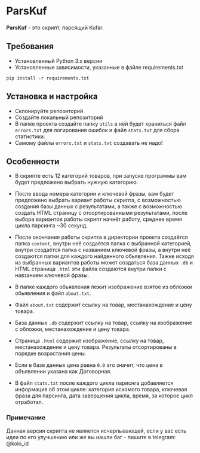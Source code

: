 # ParsKuf

**ParsKuf** - это скрипт, парсящий Kufar.
## Требования
- Установленный Python 3.x версии
- Установленные зависимости, указанные в файле requirements.txt 
```
pip install -r requirements.txt
```

## Установка и настройка
- Склонируйте репозиторий
- Создайте локальный репозиторий
- В папке проекта создайте папку `utils` в ней будет храниться файл `errors.txt` для логирования ошибок и файл `stats.txt` для сбора статистики.
- Самому файлы `errors.txt` и `stats.txt` создавать не надо!


## Особенности
- В скрипте есть 12 категорий товаров, при запуске программы вам будет предложено выбрать нужную категорию.
  
- После ввода номера категории и ключевой фразы, вам будет предложено выбрать вариант работы скрипта, с возможностью создания базы данных с результатами, а также с возможностью создать HTML страницу с отсортированными результатами, после выбора вариантов работы скрипт начнёт работу, среднее время цикла парсинга ~30 секунд.
  
- После окончания работы скрипта в директории проекта создаётся папка `content`, внутри неё создаётся папка с выбранной категорией, внутри создаётся папка с названием ключевой фразы, а внутри неё создаются папки для каждого найденного обьявления. Тажке исходя из выбранных вариантов работы может создаться база данных `.db` и HTML страница `.html` эти файла создаются внутри папки с навзанием ключевой фразы.
  
- В папке каждого обьявления лежит изображение взятое из обложки обьявления и файл `about.txt`.
  
- Файл `about.txt` содержит ссылку на товар, местанахождение и цену товара.
- База данных `.db` содержит ссылку на товар, ссылку на изображение с обложки, местанахождение и цену товара.
- Cтраница `.html` содержит изображение, ссылку на товар, местанахождение и цену товара. Результаты отсортированы в порядке возрастания цены.

- Если в базе данных цена равна `0.0` это значит, что цена в объявлении указана как Договорная.
  
- В файл `stats.txt` после каждого цикла париснга добавляется информация об этом цикле: категория искомого товара, ключевая фраза для парсинга, дата завершения цикла, время, за которое цикл отработал.


### Примечание 
Данная версия скрипта не является исчерпывающей, если у вас есть идеи по его улучшению или же вы нашли баг - пишите в telegram: <a src='https://t.me/kolo_id'>@kolo_id</a>
